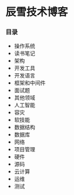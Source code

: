 # 辰雪技术博客
### 目录
* 操作系统
* 读书笔记
* 架构
* 开发工具
* 开发语言
* 框架和中间件
* 面试题
* 其他领域
* 人工智能
* 容灾
* 软技能
* 数据结构
* 数据库
* 网络
* 项目管理
* 硬件
* 源码
* 云计算
* 运维
* 测试
<!--stackedit_data:
eyJoaXN0b3J5IjpbMTcxOTc5MTc4OF19
-->